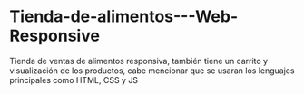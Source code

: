 # Tienda-de-alimentos---Web-Responsive
Tienda de ventas de alimentos responsiva, también tiene un carrito y visualización de los productos, cabe mencionar que se usaran los lenguajes principales como HTML, CSS y JS 
